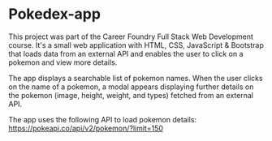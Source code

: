 # Pokedex-app

This project was part of the Career Foundry Full Stack Web Development course. It's a small web application with HTML, CSS, JavaScript & Bootstrap that loads data from an external API and enables the user to click on a pokemon and view more details.

The app displays a searchable list of pokemon names. When the user clicks on the name of a pokemon, a modal appears displaying further details on the pokemon (image, height, weight, and types) fetched from an external API.

The app uses the following API to load pokemon details: https://pokeapi.co/api/v2/pokemon/?limit=150

